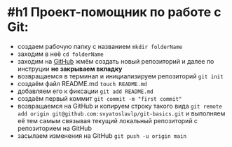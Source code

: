 #h1 Проект-помощник по работе с Git:
=====================================

* создаем рабочую папку с названием
    `mkdir folderName`
* заходим в неё
    `cd folderName`
* заходим на [GitHub](https://github.com/svyatoslavlp?tab=repositories)
    жмём создать новый репозиторий и далее по инструции
    **не закрываем вкладку**
* возвращаемся в терминал и инициализируем репозиторий
    `git init`
* создаём файл README.md
    `touch README.md`
* добавляем его к фиксации
    `git add README.md`
* создаём первый коммит
    `git commit -m "first commit"`
* возвращаемся на GitHub и копируем строку такого вида
    `git remote add origin git@github.com:svyatoslavlp/git-basics.git`
    и выполняем её тем самым связывая текущий локальный репозиторий с репозиторием на GitHub
* засылаем изменения на GitHub
    `git push -u origin main`